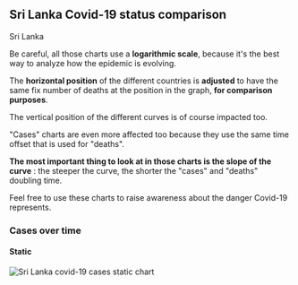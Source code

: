 ## Sri Lanka Covid-19 status comparison 

Sri Lanka



Be careful, all those charts use a **logarithmic scale**, because it's the best way to analyze how the epidemic is evolving.
 
The **horizontal position** of the different countries is **adjusted** to have the same fix number of deaths at the position in the graph, **for comparison purposes**.

The vertical position of the different curves is of course impacted too.

"Cases" charts are even more affected too because they use the same time offset that is used for "deaths".

**The most important thing to look at in those charts is the slope of the curve** : the steeper the curve, the shorter the "cases" and "deaths" doubling time.

Feel free to use these charts to raise awareness about the danger Covid-19 represents. 


 
### Cases over time
 
#### Static
![Sri Lanka covid-19 cases static chart](https://raw.githubusercontent.com/madlag/coronavirus_study/master/notebooks/graphs/2020-03-22/countries/Sri_Lanka/2020-03-22_Sri_Lanka_cases.png "Sri Lanka covid-19 cases static chart")   

